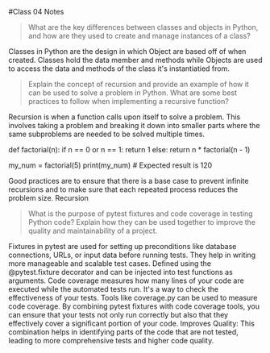#Class 04 Notes

> What are the key differences between classes and objects in Python, and how are they used to create and manage instances of a class?

Classes in Python are the design in which Object are based off of when created.  Classes hold the data member and methods while Objects are used to access the data and methods of the class it's instantiatied from.

> Explain the concept of recursion and provide an example of how it can be used to solve a problem in Python. What are some best practices to follow when implementing a recursive function?

Recursion is when a function calls upon itself to solve a problem. This involves taking a problem and breaking it down into smaller parts where the same subproblems are needed to be solved multiple times.

def factorial(n):
if n == 0 or n == 1:
    return 1
else:
    return n * factorial(n - 1)

my_num = factorial(5)
print(my_num) # Expected result is 120

Good practices are to ensure that there is a base case to prevent infinite recursions and to make sure that each repeated process reduces the problem size.
Recursion

> What is the purpose of pytest fixtures and code coverage in testing Python code? Explain how they can be used together to improve the quality and maintainability of a project.

Fixtures in pytest are used for setting up preconditions like database connections, URLs, or input data before running tests. 
They help in writing more manageable and scalable test cases.
Defined using the @pytest.fixture decorator and can be injected into test functions as arguments.
Code coverage measures how many lines of your code are executed while the automated tests run. It's a way to check the effectiveness of your tests.
Tools like coverage.py can be used to measure code coverage.
By combining pytest fixtures with code coverage tools, you can ensure that your tests not only run correctly but also that they effectively cover a significant portion of your code.
Improves Quality: This combination helps in identifying parts of the code that are not tested, leading to more comprehensive tests and higher code quality.